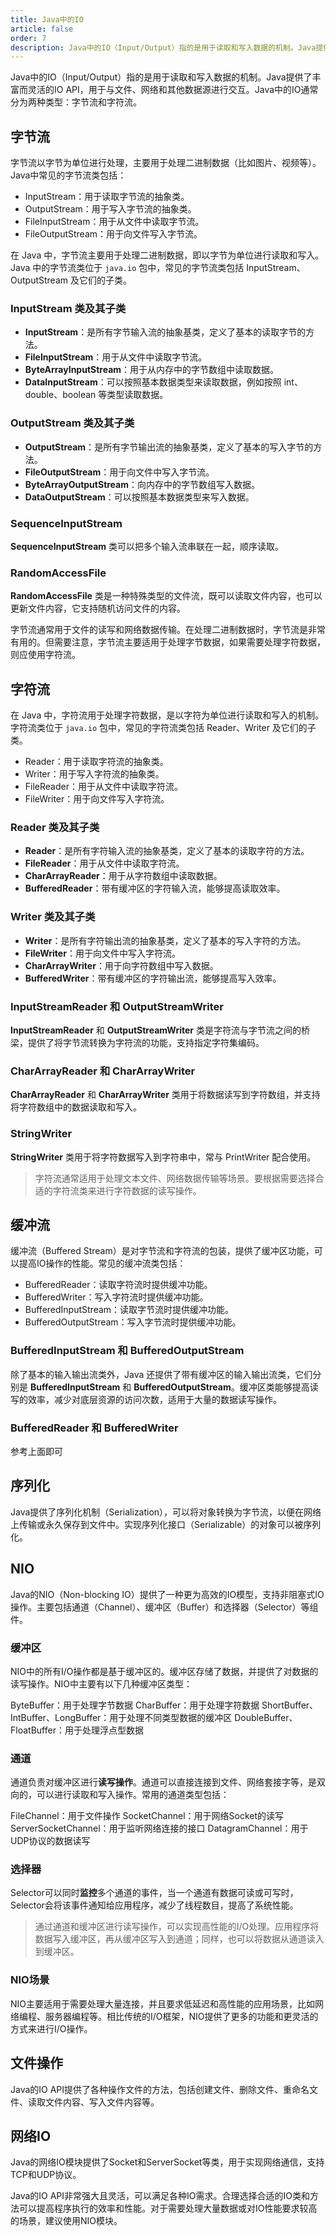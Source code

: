 ```yaml
---
title: Java中的IO
article: false
order: 7
description: Java中的IO（Input/Output）指的是用于读取和写入数据的机制。Java提供了丰富而灵活的IO API，用于与文件、网络和其他数据源进行交互。
---
```


Java中的IO（Input/Output）指的是用于读取和写入数据的机制。Java提供了丰富而灵活的IO API，用于与文件、网络和其他数据源进行交互。Java中的IO通常分为两种类型：字节流和字符流。

## 字节流

字节流以字节为单位进行处理，主要用于处理二进制数据（比如图片、视频等）。Java中常见的字节流类包括：

- InputStream：用于读取字节流的抽象类。
- OutputStream：用于写入字节流的抽象类。
- FileInputStream：用于从文件中读取字节流。
- FileOutputStream：用于向文件写入字节流。

在 Java 中，字节流主要用于处理二进制数据，即以字节为单位进行读取和写入。Java 中的字节流类位于 `java.io` 包中，常见的字节流类包括 InputStream、OutputStream 及它们的子类。

### InputStream 类及其子类

- **InputStream**：是所有字节输入流的抽象基类，定义了基本的读取字节的方法。
- **FileInputStream**：用于从文件中读取字节流。
- **ByteArrayInputStream**：用于从内存中的字节数组中读取数据。
- **DataInputStream**：可以按照基本数据类型来读取数据，例如按照 int、double、boolean 等类型读取数据。

### OutputStream 类及其子类

- **OutputStream**：是所有字节输出流的抽象基类，定义了基本的写入字节的方法。
- **FileOutputStream**：用于向文件中写入字节流。
- **ByteArrayOutputStream**：向内存中的字节数组写入数据。
- **DataOutputStream**：可以按照基本数据类型来写入数据。

### SequenceInputStream

**SequenceInputStream** 类可以把多个输入流串联在一起，顺序读取。

### RandomAccessFile

**RandomAccessFile** 类是一种特殊类型的文件流，既可以读取文件内容，也可以更新文件内容，它支持随机访问文件的内容。

字节流通常用于文件的读写和网络数据传输。在处理二进制数据时，字节流是非常有用的。但需要注意，字节流主要适用于处理字节数据，如果需要处理字符数据，则应使用字符流。

## 字符流

在 Java 中，字符流用于处理字符数据，是以字符为单位进行读取和写入的机制。字符流类位于 `java.io` 包中，常见的字符流类包括 Reader、Writer 及它们的子类。

- Reader：用于读取字符流的抽象类。
- Writer：用于写入字符流的抽象类。
- FileReader：用于从文件中读取字符流。
- FileWriter：用于向文件写入字符流。

### Reader 类及其子类

- **Reader**：是所有字符输入流的抽象基类，定义了基本的读取字符的方法。
- **FileReader**：用于从文件中读取字符流。
- **CharArrayReader**：用于从字符数组中读取数据。
- **BufferedReader**：带有缓冲区的字符输入流，能够提高读取效率。

### Writer 类及其子类

- **Writer**：是所有字符输出流的抽象基类，定义了基本的写入字符的方法。
- **FileWriter**：用于向文件中写入字符流。
- **CharArrayWriter**：用于向字符数组中写入数据。
- **BufferedWriter**：带有缓冲区的字符输出流，能够提高写入效率。

### InputStreamReader 和 OutputStreamWriter

**InputStreamReader** 和 **OutputStreamWriter** 类是字符流与字节流之间的桥梁，提供了将字节流转换为字符流的功能，支持指定字符集编码。

### CharArrayReader 和 CharArrayWriter

**CharArrayReader** 和 **CharArrayWriter** 类用于将数据读写到字符数组，并支持将字符数组中的数据读取和写入。

### StringWriter

**StringWriter** 类用于将字符数据写入到字符串中，常与 PrintWriter 配合使用。

> 字符流通常适用于处理文本文件、网络数据传输等场景。要根据需要选择合适的字符流类来进行字符数据的读写操作。

## 缓冲流

缓冲流（Buffered Stream）是对字节流和字符流的包装，提供了缓冲区功能，可以提高IO操作的性能。常见的缓冲流类包括：

- BufferedReader：读取字符流时提供缓冲功能。
- BufferedWriter：写入字符流时提供缓冲功能。
- BufferedInputStream：读取字节流时提供缓冲功能。
- BufferedOutputStream：写入字节流时提供缓冲功能。

### BufferedInputStream 和 BufferedOutputStream

除了基本的输入输出流类外，Java 还提供了带有缓冲区的输入输出流类，它们分别是 **BufferedInputStream** 和 **BufferedOutputStream**。缓冲区类能够提高读写的效率，减少对底层资源的访问次数，适用于大量的数据读写操作。

### BufferedReader 和 BufferedWriter

参考上面即可

## 序列化

Java提供了序列化机制（Serialization），可以将对象转换为字节流，以便在网络上传输或永久保存到文件中。实现序列化接口（Serializable）的对象可以被序列化。

## NIO

Java的NIO（Non-blocking IO）提供了一种更为高效的IO模型，支持非阻塞式IO操作。主要包括通道（Channel）、缓冲区（Buffer）和选择器（Selector）等组件。

### 缓冲区

NIO中的所有I/O操作都是基于缓冲区的。缓冲区存储了数据，并提供了对数据的读写操作。NIO中主要有以下几种缓冲区类型：

ByteBuffer：用于处理字节数据
CharBuffer：用于处理字符数据
ShortBuffer、IntBuffer、LongBuffer：用于处理不同类型数据的缓冲区
DoubleBuffer、FloatBuffer：用于处理浮点型数据

### 通道

通道负责对缓冲区进行**读写操作**。通道可以直接连接到文件、网络套接字等，是双向的，可以进行读取和写入操作。常用的通道类型包括：

FileChannel：用于文件操作
SocketChannel：用于网络Socket的读写
ServerSocketChannel：用于监听网络连接的接口
DatagramChannel：用于UDP协议的数据读写

### 选择器

Selector可以同时**监控**多个通道的事件，当一个通道有数据可读或可写时，Selector会将该事件通知给应用程序，减少了线程数目，提高了系统性能。

> 通过通道和缓冲区进行读写操作，可以实现高性能的I/O处理。应用程序将数据写入缓冲区，再从缓冲区写入到通道；同样，也可以将数据从通道读入到缓冲区。

### NIO场景

NIO主要适用于需要处理大量连接，并且要求低延迟和高性能的应用场景，比如网络编程、服务器编程等。相比传统的I/O框架，NIO提供了更多的功能和更灵活的方式来进行I/O操作。

## 文件操作

Java的IO API提供了各种操作文件的方法，包括创建文件、删除文件、重命名文件、读取文件内容、写入文件内容等。

## 网络IO

Java的网络IO模块提供了Socket和ServerSocket等类，用于实现网络通信，支持TCP和UDP协议。

Java的IO API非常强大且灵活，可以满足各种IO需求。合理选择合适的IO类和方法可以提高程序执行的效率和性能。对于需要处理大量数据或对IO性能要求较高的场景，建议使用NIO模块。
